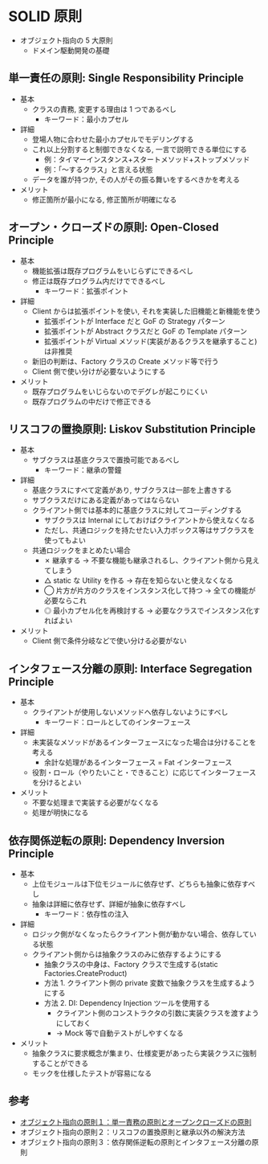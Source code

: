 # SOLID 原則

- オブジェクト指向の 5 大原則
  - ドメイン駆動開発の基礎

## 単一責任の原則: Single Responsibility Principle

- 基本
  - クラスの責務, 変更する理由は 1 つであるべし
    - キーワード：最小カプセル
- 詳細
  - 登場人物に合わせた最小カプセルでモデリングする
  - これ以上分割すると制御できなくなる, 一言で説明できる単位にする
    - 例：タイマーインスタンス+スタートメソッド+ストップメソッド
    - 例：「〜するクラス」と言える状態
  - データを誰が持つか, その人がその振る舞いをするべきかを考える
- メリット
  - 修正箇所が最小になる, 修正箇所が明確になる

## オープン・クローズドの原則: Open-Closed Principle

- 基本
  - 機能拡張は既存プログラムをいじらずにできるべし
  - 修正は既存プログラム内だけでできるべし
    - キーワード：拡張ポイント
- 詳細
  - Client からは拡張ポイントを使い, それを実装した旧機能と新機能を使う
    - 拡張ポイントが Interface だと GoF の Strategy パターン
    - 拡張ポイントが Abstract クラスだと GoF の Template パターン
    - 拡張ポイントが Virtual メソッド(実装があるクラスを継承すること)は非推奨
  - 新旧の判断は、Factory クラスの Create メソッド等で行う
  - Client 側で使い分けが必要ないようにする
- メリット
  - 既存プログラムをいじらないのでデグレが起こりにくい
  - 既存プログラムの中だけで修正できる

## リスコフの置換原則: Liskov Substitution Principle

- 基本
  - サブクラスは基底クラスで置換可能であるべし
    - キーワード：継承の警鐘
- 詳細
  - 基底クラスにすべて定義があり, サブクラスは一部を上書きする
  - サブクラスだけにある定義があってはならない
  - クライアント側では基本的に基底クラスに対してコーディングする
    - サブクラスは Internal にしておけばクライアントから使えなくなる
    - ただし、共通ロジックを持たせたい入力ボックス等はサブクラスを使ってもよい
  - 共通ロジックをまとめたい場合
    - ✗ 継承する → 不要な機能も継承されるし、クライアント側から見えてしまう
    - △ static な Utility を作る → 存在を知らないと使えなくなる
    - ◯ 片方が片方のクラスをインスタンス化して持つ → 全ての機能が必要ならこれ
    - ◎ 最小カプセル化を再検討する → 必要なクラスでインスタンス化すればよい
- メリット
  - Client 側で条件分岐などで使い分ける必要がない

## インタフェース分離の原則: Interface Segregation Principle

- 基本
  - クライアントが使用しないメソッドへ依存しないようにすべし
    - キーワード：ロールとしてのインターフェース
- 詳細
  - 未実装なメソッドがあるインターフェースになった場合は分けることを考える
    - 余計な処理があるインターフェース = Fat インターフェース
  - 役割・ロール（やりたいこと・できること）に応じてインターフェースを分けるとよい
- メリット
  - 不要な処理まで実装する必要がなくなる
  - 処理が明快になる

## 依存関係逆転の原則: Dependency Inversion Principle

- 基本
  - 上位モジュールは下位モジュールに依存せず、どちらも抽象に依存すべし
  - 抽象は詳細に依存せず、詳細が抽象に依存すべし
    - キーワード：依存性の注入
- 詳細
  - ロジック側がなくなったらクライアント側が動かない場合、依存している状態
  - クライアント側からは抽象クラスのみに依存するようにする
    - 抽象クラスの中身は、Factory クラスで生成する(static Factories.CreateProduct)
    - 方法 1. クライアント側の private 変数で抽象クラスを生成するようにする
    - 方法 2. DI: Dependency Injection ツールを使用する
      - クライアント側のコンストラクタの引数に実装クラスを渡すようにしておく
      - → Mock 等で自動テストがしやすくなる
- メリット
  - 抽象クラスに要求概念が集まり、仕様変更があったら実装クラスに強制することができる
  - モックを仕様したテストが容易になる

## 参考

- [オブジェクト指向の原則１：単一責務の原則とオープンクローズドの原則](https://yayoi-kkjp.udemy.com/course/objectfive1/)
- オブジェクト指向の原則２：リスコフの置換原則と継承以外の解決方法
- オブジェクト指向の原則３：依存関係逆転の原則とインタフェース分離の原則
